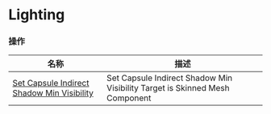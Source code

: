 # Lighting

### 操作  

| 名称 | 描述 |
|--|--|
| [Set Capsule Indirect Shadow Min Visibility](./set-capsule-indirect-shadow-min-visibility.md)| Set Capsule Indirect Shadow Min Visibility Target is Skinned Mesh Component |